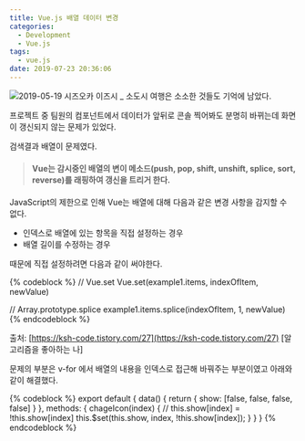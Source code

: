 ```yaml
---
title: Vue.js 배열 데이터 변경
categories:
  - Development
  - Vue.js
tags:
  - vue.js
date: 2019-07-23 20:36:06
---
```




![2019-05-19 시즈오카 이즈시 _ 소도시 여행은 소소한 것들도 기억에 남았다.](/image/sizuoka_trafficLight.JPG)

프로젝트 중 팀원의 컴포넌트에서 데이터가 앞뒤로 콘솔 찍어봐도 분명히 바뀌는데 화면이 갱신되지 않는 문제가 있었다.

검색결과 배열이 문제였다.

> #### Vue는 감시중인 배열의 변이 메소드(push, pop, shift, unshift, splice, sort, reverse)를 래핑하여 갱신을 트리거 한다.

JavaScript의 제한으로 인해 Vue는 배열에 대해 다음과 같은 변경 사항을 감지할 수 없다.

- 인덱스로 배열에 있는 항목을 직접 설정하는 경우
- 배열 길이를 수정하는 경우

때문에 직접 설정하려면 다음과 같이 써야한다.

{% codeblock %}
// Vue.set
Vue.set(example1.items, indexOfItem, newValue)

// Array.prototype.splice
example1.items.splice(indexOfItem, 1, newValue)
{% endcodeblock %}

출처: [https://ksh-code.tistory.com/27](https://ksh-code.tistory.com/27) [알고리즘을 좋아하는 나]


문제의 부분은 v-for 에서 배열의 내용을 인덱스로 접근해 바꿔주는 부분이였고 아래와 같이 해결했다.

{% codeblock %}
export default {
  data() {
    return {
      show: [false, false, false, false]
    }
  },
  methods: {
    chageIcon(index) {
      // this.show[index] = !this.show[index]
      this.$set(this.show, index, !this.show[index]);
    }
  }
}
{% endcodeblock %}
